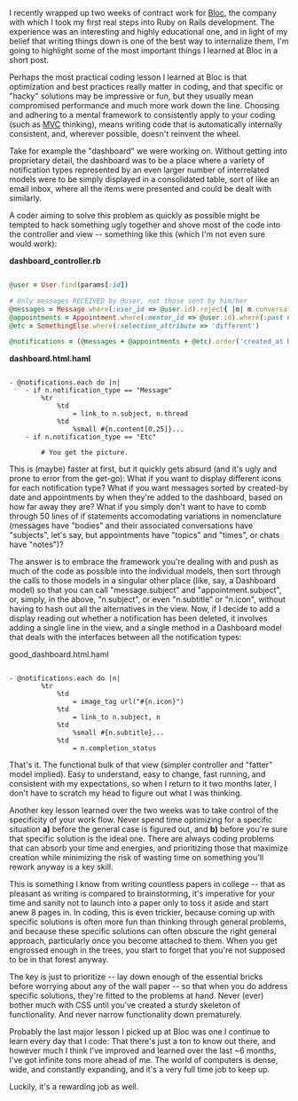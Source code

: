 I recently wrapped up two weeks of contract work for <a href="http://sashafklein.com#bloc">Bloc</a>, the company with which I took my first real steps into Ruby on Rails development. The experience was an interesting and highly educational one, and in light of my belief that writing things down is one of the best way to internalize them, I'm going to highlight some of the most important things I learned at Bloc in a short post.

Perhaps the most practical coding lesson I learned at Bloc is that optimization and best practices really matter in coding, and that specific or "hacky" solutions may be impressive or fun, but they usually mean compromised performance and much more work down the line. Choosing and adhering to a mental framework to consistently apply to your coding (such as <a href="http://en.wikipedia.org/wiki/model-view-controller">MVC</a> thinking), means writing code that is automatically internally consistent, and, wherever possible, doesn't reinvent the wheel.

Take for example the "dashboard" we were working on. Without getting into proprietary detail, the dashboard was to be a place where a variety of notification types represented by an even larger number of interrelated models were to be simply displayed in a consolidated table, sort of like an email inbox, where all the items were presented and could be dealt with similarly.

A coder aiming to solve this problem as quickly as possible might be tempted to hack something ugly together and shove most of the code into the controller and view -- something like this (which I'm not even sure would work):

**dashboard_controller.rb**

```ruby

@user = User.find(params[:id])

# Only messages RECEIVED by @user, not those sent by him/her
@messages = Message.where(:user_id => @user.id).reject{ |m| m.conversation.users.first == @user }
@appointments = Appointment.where(:mentor_id => @user.id).where(:past => false)
@etc = SomethingElse.where(:selection_attribute => 'different')

@notifications = (@messages + @appointments + @etc).order('created_at DESC')

```

**dashboard.html.haml**

```haml

- @notifications.each do |n|
    - if n.notification_type == "Message"
        %tr
            %td
                = link_to n.subject, n.thread
            %td
                %small #{n.content[0,25]}...
    - if n.notification_type == "Etc"

        # You get the picture.

```

This is (maybe) faster at first, but it quickly gets absurd (and it's ugly and prone to error from the get-go): What if you want to display different icons for each notification type? What if you want messages sorted by created-by date and appointments by when they're added to the dashboard, based on how far away they are? What if you simply don't want to have to comb through 50 lines of if statements accomodating variations in nomenclature (messages have "bodies" and their associated conversations have "subjects", let's say, but appointments have "topics" and "times", or chats have "notes")?

The answer is to embrace the framework you're dealing with and push as much of the code as possible into the individual models, then sort through the calls to those models in a singular other place (like, say, a Dashboard model) so that you can call "message.subject" and "appointment.subject", or, simply, in the above, "n.subject", or even "n.subtitle" or "n.icon", without having to hash out all the alternatives in the view. Now, if I decide to add a display reading out whether a notification has been deleted, it involves adding a single line in the view, and a single method in a Dashboard model that deals with the interfaces between all the notification types:

<notextile><div class="codebox"><p>good_dashboard.html.haml</p></notextile>

```haml

- @notifications.each do |n|
        %tr
            %td
                = image_tag url("#{n.icon}")
            %td
                = link_to n.subject, n
            %td
                %small #{n.subtitle}...
            %td
                = n.completion_status

```

That's it. The functional bulk of that view (simpler controller and "fatter" model implied). Easy to understand, easy to change, fast running, and consistent with my expectations, so when I return to it two months later, I don't have to scratch my head to figure out what I was thinking.

Another key lesson learned over the two weeks was to take control of the specificity of your work flow. Never spend time optimizing for a specific situation **a)** before the general case is figured out, and **b)** before you're sure that specific solution is the ideal one. There are always coding problems that can absorb your time and energies, and prioritizing those that maximize creation while minimizing the risk of wasting time on something you'll rework anyway is a key skill.

This is something I know from writing countless papers in college -- that as pleasant as writing is compared to brainstorming, it's imperative for your time and sanity not to launch into a paper only to toss it aside and start anew 8 pages in. In coding, this is even trickier, because coming up with specific solutions is often more fun than thinking through general problems, and because these specific solutions can often obscure the right general approach, particularly once you become attached to them. When you get engrossed enough in the trees, you start to forget that you're not supposed to be in that forest anyway.

The key is just to prioritize -- lay down enough of the essential bricks before worrying about any of the wall paper -- so that when you do address specific solutions, they're fitted to the problems at hand. Never (ever) bother much with CSS until you've created a sturdy skeleton of functionality. And never narrow functionality down prematurely.

Probably the last major lesson I picked up at Bloc was one I continue to learn every day that I code: That there's just a ton to know out there, and however much I think I've improved and learned over the last ~6 months, I've got infinite tons more ahead of me. The world of computers is dense, wide, and constantly expanding, and it's a very full time job to keep up.

Luckily, it's a rewarding job as well.